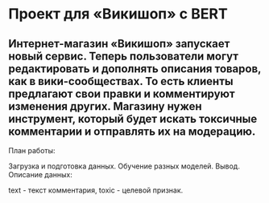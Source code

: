 # Проект для «Викишоп» с BERT
## Интернет-магазин «Викишоп» запускает новый сервис. Теперь пользователи могут редактировать и дополнять описания товаров, как в вики-сообществах. То есть клиенты предлагают свои правки и комментируют изменения других. Магазину нужен инструмент, который будет искать токсичные комментарии и отправлять их на модерацию.

План работы:

Загрузка и подготовка данных.
Обучение разных моделей.
Вывод.
Описание данных:

text - текст комментария,
toxic - целевой признак.